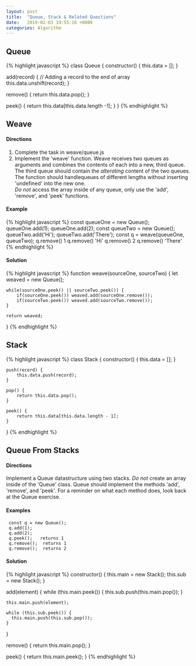```yaml
---
layout: post
title:  "Queue, Stack & Related Questions"
date:   2019-02-03 19:55:16 +0800
categories: Algorithm
---
```


## Queue
{% highlight javascript %}
class Queue {
  constructor() {
    this.data = [];
  }

  add(record) {
    // Adding a record to the end of array
    this.data.unshift(record);
  }

  remove() {
    return this.data.pop();
  }

  peek() {
    return this.data[this.data.length -1];
  }
}
{% endhighlight %}



## Weave
#### Directions
1) Complete the task in weave/queue.js<br/>
2) Implement the 'weave' function.
Weave receives two queues as arguments and combines the contents of each into a new, third queue.
The third queue should contain the *alterating* content of the two queues.  
The function should handlequeues of different lengths without inserting 'undefined' into the new one. <br/>
 *Do not* access the array inside of any queue, only
 use the 'add', 'remove', and 'peek' functions.
#### Example
{% highlight javascript %}
    const queueOne = new Queue();
    queueOne.add(1);
    queueOne.add(2);
    const queueTwo = new Queue();
    queueTwo.add('Hi');
    queueTwo.add('There');
    const q = weave(queueOne, queueTwo);
    q.remove()  1
    q.remove()  'Hi'
    q.remove()  2
    q.remove()  'There'
{% endhighlight %}

#### Solution
{% highlight javascript %}
function weave(sourceOne, sourceTwo) {
    let weaved = new Queue();

    while(sourceOne.peek() || sourceTwo.peek()) {
        if(sourceOne.peek()) weaved.add(sourceOne.remove());
        if(sourceTwo.peek()) weaved.add(sourceTwo.remove());
    }

    return weaved;
}
{% endhighlight %}



## Stack
{% highlight javascript %}
class Stack {
	constructor() {
		this.data = [];
	}

	push(record) {
		this.data.push(record);
	}

	pop() {
		return this.data.pop();
	}

	peek() {
		return this.data[this.data.length - 1];
	}
}
{% endhighlight %}


## Queue From Stacks
#### Directions
 Implement a Queue datastructure using two stacks.
 *Do not* create an array inside of the 'Queue' class.
 Queue should implement the methods 'add', 'remove', and 'peek'.
 For a reminder on what each method does, look back
 at the Queue exercise.
#### Examples
     const q = new Queue();
     q.add(1);
     q.add(2);
     q.peek();   returns 1
     q.remove();  returns 1
     q.remove();  returns 2

#### Solution
{% highlight javascript %}
constructor() {
    this.main = new Stack();
    this.sub = new Stack();
  }

  add(element) {
    while (this.main.peek()) {
      this.sub.push(this.main.pop());
    }

    this.main.push(element);

    while (this.sub.peek()) {
      this.main.push(this.sub.pop());
    }
  }

  remove() {
    return this.main.pop();
  }

  peek() {
    return this.main.peek();
  }
{% endhighlight %}